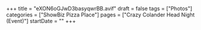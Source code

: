 +++
title = "eXON6oGJwD3basyqwrBB.avif"
draft = false
tags = ["Photos"]
categories = ["ShowBiz Pizza Place"]
pages = ["Crazy Colander Head Night (Event)"]
startDate = ""
+++
